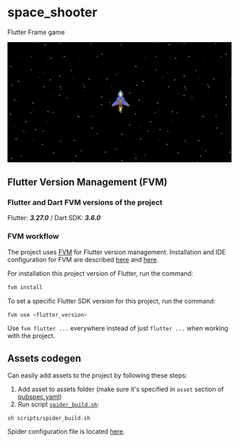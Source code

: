 # space_shooter

Flutter Frame game

![space ship](https://github.com/christina-bel/space_shooter/blob/main/assets/images/game.png)

## Flutter Version Management (FVM)

### Flutter and Dart FVM versions of the project

Flutter: ***3.27.0*** / Dart SDK: ***3.6.0***

### FVM workflow

The project uses [FVM](https://fvm.app/) for Flutter version management.
Installation and IDE configuration for FVM are described [here](https://fvm.app/documentation/getting-started/installation)
and [here](https://fvm.app/documentation/getting-started/configuration).


For installation this project version of Flutter, run the command:
```sh
fvm install
```

To set a specific Flutter SDK version for this project, run the command:

```sh
fvm use <flutter_version>
```

Use `fvm flutter ...` everywhere instead of just `flutter ...` when working with the project.


## Assets codegen

Can easily add assets to the project by following these steps:

1. Add asset to assets folder (make sure it's specified in `asset` section of [pubspec.yaml](pubspec.yaml))
2. Run script [`spider_build.sh`](scripts/spider_build.sh):

```shell
sh scripts/spider_build.sh
 ```

Spider configuration file is located [here](spider.yaml).